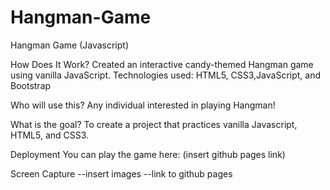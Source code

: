 # Hangman-Game
Hangman Game (Javascript)

How Does It Work?
Created an interactive candy-themed Hangman game using vanilla JavaScript.
Technologies used: HTML5, CSS3,JavaScript, and Bootstrap

Who will use this?
Any individual interested in playing Hangman!

What is the goal?
To create a project that practices vanilla Javascript, HTML5, and CSS3. 


Deployment
You can play the game here: (insert github pages link)


Screen Capture
--insert images
--link to github pages 
